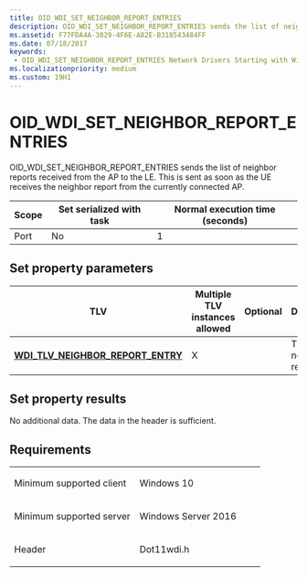 ```yaml
---
title: OID_WDI_SET_NEIGHBOR_REPORT_ENTRIES
description: OID_WDI_SET_NEIGHBOR_REPORT_ENTRIES sends the list of neighbor reports received from the AP to the LE. This is sent as soon as the UE receives the neighbor report from the currently connected AP.
ms.assetid: F77FDA4A-3029-4F6E-A82E-B318543484FF
ms.date: 07/18/2017
keywords:
 - OID_WDI_SET_NEIGHBOR_REPORT_ENTRIES Network Drivers Starting with Windows Vista
ms.localizationpriority: medium
ms.custom: 19H1
---
```


# OID\_WDI\_SET\_NEIGHBOR\_REPORT\_ENTRIES


OID\_WDI\_SET\_NEIGHBOR\_REPORT\_ENTRIES sends the list of neighbor reports received from the AP to the LE. This is sent as soon as the UE receives the neighbor report from the currently connected AP.

| Scope | Set serialized with task | Normal execution time (seconds) |
|-------|--------------------------|---------------------------------|
| Port  | No                       | 1                               |

 

## Set property parameters


| TLV                                                                             | Multiple TLV instances allowed | Optional | Description                   |
|---------------------------------------------------------------------------------|--------------------------------|----------|-------------------------------|
| [**WDI\_TLV\_NEIGHBOR\_REPORT\_ENTRY**](./wdi-tlv-neighbor-report-entry.md) | X                              |          | The list of neighbor reports. |

 

## Set property results


No additional data. The data in the header is sufficient.

Requirements
------------

<table>
<colgroup>
<col width="50%" />
<col width="50%" />
</colgroup>
<tbody>
<tr class="odd">
<td><p>Minimum supported client</p></td>
<td><p>Windows 10</p></td>
</tr>
<tr class="even">
<td><p>Minimum supported server</p></td>
<td><p>Windows Server 2016</p></td>
</tr>
<tr class="odd">
<td><p>Header</p></td>
<td>Dot11wdi.h</td>
</tr>
</tbody>
</table>

 

